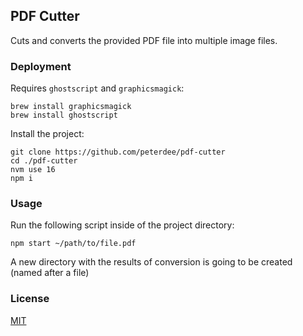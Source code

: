 ## PDF Cutter

Cuts and converts the provided PDF file into multiple image files.

### Deployment

Requires `ghostscript` and `graphicsmagick`:

```shell script
brew install graphicsmagick
brew install ghostscript
```

Install the project:

```shell script
git clone https://github.com/peterdee/pdf-cutter
cd ./pdf-cutter
nvm use 16
npm i
```

### Usage

Run the following script inside of the project directory:

```shell script
npm start ~/path/to/file.pdf
```

A new directory with the results of conversion is going to be created (named after a file)

### License

[MIT](./LICENSE.md)
